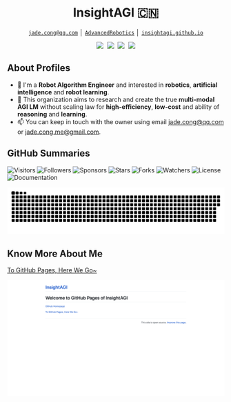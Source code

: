 <!-- Title -->
<h1 align="center" title="Welcome to my github homepage~ :)">InsightAGI 🇨🇳</h1>

<!-- Contacts -->
<p align="center">
    <a href="mailto:jade.cong@qq.com" title="Email Address"><code>jade.cong@qq.com</code></a> │ <a href="../assets/images/wechat-public.jpg" title="WeChat Public"><code>AdvancedRobotics</code></a> │ <a href="https://insightagi.github.io" title="GitHub Pages"><code>insightagi.github.io</code></a>
</p>

<!-- Socials -->
<p align="center">
    <kbd>
        <a href="https://huggingface.co/InsightAGI" title="Hugging Face - InsightAGI"><img src="https://img.shields.io/badge/-InsightAGI-F9CF38?style=flat&logo=Huggingface&logoColor=white" /></a>
        <a href="https://www.zhihu.com/people/Jade_Cong" title="ZhiHu - JadeCong"><img src="https://img.shields.io/badge/-JadeCong-1953DC?style=flat&logo=Zhihu&logoColor=white" /></a>
        <a href="https://www.youtube.com/channel/UCtjkpErjX9X7VocnIJkIuZg" title="YouTube - @jadecong"><img src="https://img.shields.io/badge/-Jade_Cong-EE0000?style=flat&logo=Youtube&logoColor=white" /></a>
        <a href="https://space.bilibili.com/383666733" title="BiliBili - Jade_Cong"><img src="https://img.shields.io/badge/-Jade_Cong-F0648C?style=flat&logo=Bilibili&logoColor=white" /></a>
    </kbd>
</p>

## About Profiles

- 👋 I'm a **Robot Algorithm Engineer** and interested in **robotics**, **artificial intelligence** and **robot learning**.
- 👀 This organization aims to research and create the true **multi-modal AGI LM** without scaling law for **high-efficiency**, **low-cost** and ability of **reasoning** and **learning**.
- 📫 You can keep in touch with the owner using email jade.cong@qq.com or jade.cong.me@gmail.com.

## GitHub Summaries

![Visitors](https://komarev.com/ghpvc/?username=InsightAGI&label=Visitors&style=default)
![Followers](https://img.shields.io/github/followers/InsightAGI?label=Followers&style=default)
![Sponsors](https://img.shields.io/github/sponsors/InsightAGI?label=Sponsors&style=default)
![Stars](https://img.shields.io/github/stars/InsightAGI?label=Stars&style=default)
![Forks](https://img.shields.io/github/forks/InsightAGI/.github?label=Forks&style=default)
![Watchers](https://img.shields.io/github/watchers/InsightAGI/.github?label=Watchers&style=default)
![License](https://img.shields.io/badge/License-Apache_2.0-brightgreen)
![Documentation](https://img.shields.io/badge/Documentation-Yes-brightgreen)

![GitHub Contribution Snake](/assets/images/github-contribution-snake.svg)

## Know More About Me

[To GitHub Pages, Here We Go~](https://insightagi.github.io)

![GitHub Pages Cover](/assets/images/github-pages-cover.png)

<!---
InsightAGI/.github is a ✨ special ✨ repository because its `README.md` (this file) appears on your GitHub profile.
You can click the Preview link to take a look at your changes.
--->
